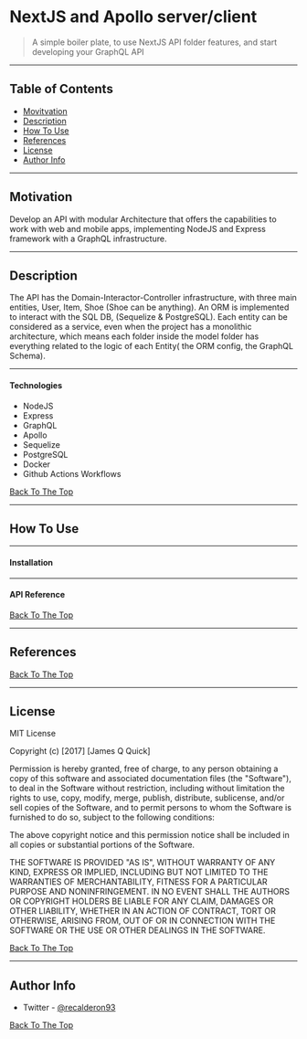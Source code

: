 # NextJS and Apollo server/client

> A simple boiler plate, to use NextJS API folder features, and start developing your GraphQL API

---

## Table of Contents
- [Movitvation](#motivation)
- [Description](#description)
- [How To Use](#how-to-use)
- [References](#references)
- [License](#license)
- [Author Info](#author-info)


---
## Motivation

Develop an API  with modular Architecture that offers the capabilities to work with web and mobile apps, implementing NodeJS and Express framework with a GraphQL infrastructure.

---
## Description
The API has the Domain-Interactor-Controller infrastructure, with three main entities, User, Item, Shoe (Shoe can be anything).
An ORM is implemented to interact with the SQL DB, (Sequelize & PostgreSQL).
Each entity can be considered as a service, even when the project has a monolithic architecture, which means each folder inside the model folder has everything related to the logic of each Entity( the ORM config, the GraphQL Schema).

---
#### Technologies

- NodeJS
- Express
- GraphQL
- Apollo
- Sequelize
- PostgreSQL
- Docker
- Github Actions Workflows

[Back To The Top](#read-me-template)

---

## How To Use

---
#### Installation


---
#### API Reference

[Back To The Top](#read-me-template)

---

## References
[Back To The Top](#read-me-template)

---

## License


MIT License

Copyright (c) [2017] [James Q Quick]

Permission is hereby granted, free of charge, to any person obtaining a copy
of this software and associated documentation files (the "Software"), to deal
in the Software without restriction, including without limitation the rights
to use, copy, modify, merge, publish, distribute, sublicense, and/or sell
copies of the Software, and to permit persons to whom the Software is
furnished to do so, subject to the following conditions:

The above copyright notice and this permission notice shall be included in all
copies or substantial portions of the Software.

THE SOFTWARE IS PROVIDED "AS IS", WITHOUT WARRANTY OF ANY KIND, EXPRESS OR
IMPLIED, INCLUDING BUT NOT LIMITED TO THE WARRANTIES OF MERCHANTABILITY,
FITNESS FOR A PARTICULAR PURPOSE AND NONINFRINGEMENT. IN NO EVENT SHALL THE
AUTHORS OR COPYRIGHT HOLDERS BE LIABLE FOR ANY CLAIM, DAMAGES OR OTHER
LIABILITY, WHETHER IN AN ACTION OF CONTRACT, TORT OR OTHERWISE, ARISING FROM,
OUT OF OR IN CONNECTION WITH THE SOFTWARE OR THE USE OR OTHER DEALINGS IN THE
SOFTWARE.

[Back To The Top](#read-me-template)

---

## Author Info

- Twitter - [@recalderon93](https://twitter.com/recalderon93)


[Back To The Top](#read-me-template)